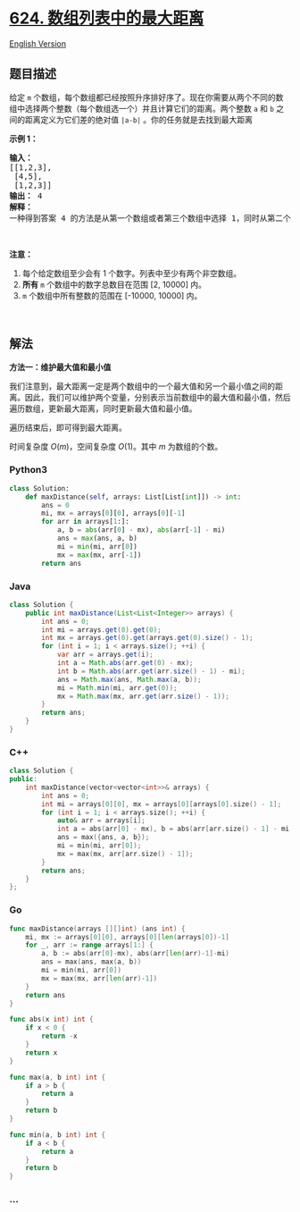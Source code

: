# [624. 数组列表中的最大距离](https://leetcode.cn/problems/maximum-distance-in-arrays)

[English Version](/solution/0600-0699/0624.Maximum%20Distance%20in%20Arrays/README_EN.md)

## 题目描述

<!-- 这里写题目描述 -->

<p>给定&nbsp;<code>m</code>&nbsp;个数组，每个数组都已经按照升序排好序了。现在你需要从两个不同的数组中选择两个整数（每个数组选一个）并且计算它们的距离。两个整数&nbsp;<code>a</code>&nbsp;和&nbsp;<code>b</code>&nbsp;之间的距离定义为它们差的绝对值&nbsp;<code>|a-b|</code>&nbsp;。你的任务就是去找到最大距离</p>

<p><strong>示例 1：</strong></p>

<pre><strong>输入：</strong> 
[[1,2,3],
 [4,5],
 [1,2,3]]
<strong>输出：</strong> 4
<strong>解释：</strong>
一种得到答案 4 的方法是从第一个数组或者第三个数组中选择 1，同时从第二个数组中选择 5 。
</pre>

<p>&nbsp;</p>

<p><strong>注意：</strong></p>

<ol>
	<li>每个给定数组至少会有 1 个数字。列表中至少有两个非空数组。</li>
	<li><strong>所有</strong>&nbsp;<code>m</code>&nbsp;个数组中的数字总数目在范围 [2, 10000] 内。</li>
	<li><code>m</code>&nbsp;个数组中所有整数的范围在 [-10000, 10000] 内。</li>
</ol>

<p>&nbsp;</p>

## 解法

<!-- 这里可写通用的实现逻辑 -->

**方法一：维护最大值和最小值**

我们注意到，最大距离一定是两个数组中的一个最大值和另一个最小值之间的距离。因此，我们可以维护两个变量，分别表示当前数组中的最大值和最小值，然后遍历数组，更新最大距离，同时更新最大值和最小值。

遍历结束后，即可得到最大距离。

时间复杂度 $O(m)$，空间复杂度 $O(1)$。其中 $m$ 为数组的个数。

<!-- tabs:start -->

### **Python3**

<!-- 这里可写当前语言的特殊实现逻辑 -->

```python
class Solution:
    def maxDistance(self, arrays: List[List[int]]) -> int:
        ans = 0
        mi, mx = arrays[0][0], arrays[0][-1]
        for arr in arrays[1:]:
            a, b = abs(arr[0] - mx), abs(arr[-1] - mi)
            ans = max(ans, a, b)
            mi = min(mi, arr[0])
            mx = max(mx, arr[-1])
        return ans
```

### **Java**

<!-- 这里可写当前语言的特殊实现逻辑 -->

```java
class Solution {
    public int maxDistance(List<List<Integer>> arrays) {
        int ans = 0;
        int mi = arrays.get(0).get(0);
        int mx = arrays.get(0).get(arrays.get(0).size() - 1);
        for (int i = 1; i < arrays.size(); ++i) {
            var arr = arrays.get(i);
            int a = Math.abs(arr.get(0) - mx);
            int b = Math.abs(arr.get(arr.size() - 1) - mi);
            ans = Math.max(ans, Math.max(a, b));
            mi = Math.min(mi, arr.get(0));
            mx = Math.max(mx, arr.get(arr.size() - 1));
        }
        return ans;
    }
}
```

### **C++**

```cpp
class Solution {
public:
    int maxDistance(vector<vector<int>>& arrays) {
        int ans = 0;
        int mi = arrays[0][0], mx = arrays[0][arrays[0].size() - 1];
        for (int i = 1; i < arrays.size(); ++i) {
            auto& arr = arrays[i];
            int a = abs(arr[0] - mx), b = abs(arr[arr.size() - 1] - mi);
            ans = max({ans, a, b});
            mi = min(mi, arr[0]);
            mx = max(mx, arr[arr.size() - 1]);
        }
        return ans;
    }
};
```

### **Go**

```go
func maxDistance(arrays [][]int) (ans int) {
	mi, mx := arrays[0][0], arrays[0][len(arrays[0])-1]
	for _, arr := range arrays[1:] {
		a, b := abs(arr[0]-mx), abs(arr[len(arr)-1]-mi)
		ans = max(ans, max(a, b))
		mi = min(mi, arr[0])
		mx = max(mx, arr[len(arr)-1])
	}
	return ans
}

func abs(x int) int {
	if x < 0 {
		return -x
	}
	return x
}

func max(a, b int) int {
	if a > b {
		return a
	}
	return b
}

func min(a, b int) int {
	if a < b {
		return a
	}
	return b
}
```

### **...**

```

```

<!-- tabs:end -->
